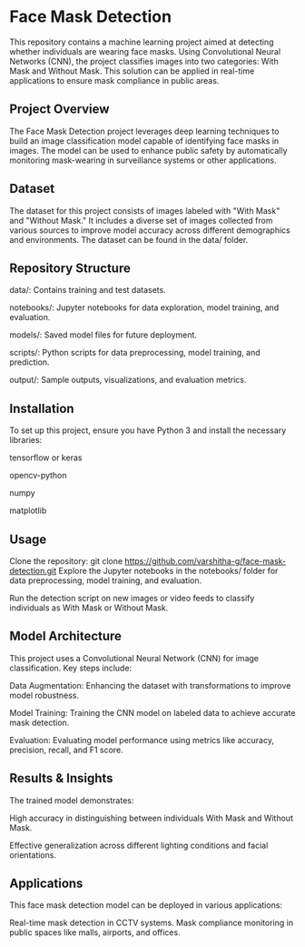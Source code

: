 # Face Mask Detection

This repository contains a machine learning project aimed at detecting whether individuals are wearing face masks. Using Convolutional Neural Networks (CNN), the project classifies images into two categories: With Mask and Without Mask. This solution can be applied in real-time applications to ensure mask compliance in public areas.

## Project Overview

The Face Mask Detection project leverages deep learning techniques to build an image classification model capable of identifying face masks in images. The model can be used to enhance public safety by automatically monitoring mask-wearing in surveillance systems or other applications.

## Dataset

The dataset for this project consists of images labeled with "With Mask" and "Without Mask." It includes a diverse set of images collected from various sources to improve model accuracy across different demographics and environments. The dataset can be found in the data/ folder.

## Repository Structure

data/: Contains training and test datasets.

notebooks/: Jupyter notebooks for data exploration, model training, and evaluation.

models/: Saved model files for future deployment.

scripts/: Python scripts for data preprocessing, model training, and prediction.

output/: Sample outputs, visualizations, and evaluation metrics.

## Installation

To set up this project, ensure you have Python 3 and install the necessary libraries:

tensorflow or keras

opencv-python

numpy

matplotlib

## Usage

Clone the repository:
                  git clone https://github.com/varshitha-g/face-mask-detection.git
Explore the Jupyter notebooks in the notebooks/ folder for data preprocessing, model training, and evaluation.

Run the detection script on new images or video feeds to classify individuals as With Mask or Without Mask.
## Model Architecture

This project uses a Convolutional Neural Network (CNN) for image classification. Key steps include:

Data Augmentation: Enhancing the dataset with transformations to improve model robustness.

Model Training: Training the CNN model on labeled data to achieve accurate mask detection.

Evaluation: Evaluating model performance using metrics like accuracy, precision, recall, and F1 score.

## Results & Insights

The trained model demonstrates:

High accuracy in distinguishing between individuals With Mask and Without Mask.

Effective generalization across different lighting conditions and facial orientations.

## Applications

This face mask detection model can be deployed in various applications:

Real-time mask detection in CCTV systems.
Mask compliance monitoring in public spaces like malls, airports, and offices.
